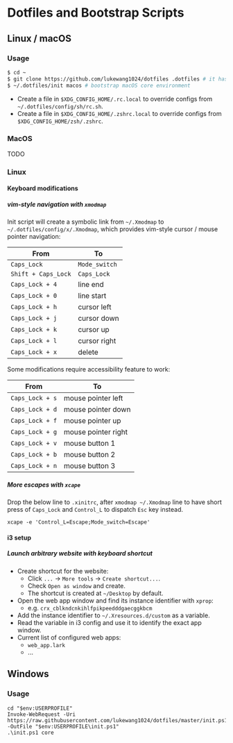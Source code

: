 # Dotfiles and Bootstrap Scripts

## Linux / macOS

### Usage

```bash
$ cd ~
$ git clone https://github.com/lukewang1024/dotfiles .dotfiles # it has to be `.dotfiles`
$ ~/.dotfiles/init macos # bootstrap macOS core environment
```

- Create a file in `$XDG_CONFIG_HOME/.rc.local` to override configs from `~/.dotfiles/config/sh/rc.sh`.
- Create a file in `$XDG_CONFIG_HOME/.zshrc.local` to override configs from `$XDG_CONFIG_HOME/zsh/.zshrc`.

### MacOS

TODO

### Linux

#### Keyboard modifications

##### vim-style navigation with `xmodmap`

Init script will create a symbolic link from `~/.Xmodmap` to `~/.dotfiles/config/x/.Xmodmap`, which provides vim-style cursor / mouse pointer navigation:

From | To
--- | ---
`Caps_Lock` | `Mode_switch`
`Shift + Caps_Lock` | `Caps_Lock`
`Caps_Lock + 4` | line end
`Caps_Lock + 0` | line start
`Caps_Lock + h` | cursor left
`Caps_Lock + j` | cursor down
`Caps_Lock + k` | cursor up
`Caps_Lock + l` | cursor right
`Caps_Lock + x` | delete

Some modifications require accessibility feature to work:

From | To
--- | ---
`Caps_Lock + s` | mouse pointer left
`Caps_Lock + d` | mouse pointer down
`Caps_Lock + f` | mouse pointer up
`Caps_Lock + g` | mouse pointer right
`Caps_Lock + v` | mouse button 1
`Caps_Lock + b` | mouse button 2
`Caps_Lock + n` | mouse button 3

##### More escapes with `xcape`

Drop the below line to `.xinitrc`, after `xmodmap ~/.Xmodmap` line to have short press of `Caps_Lock` and `Control_L` to dispatch `Esc` key instead.

```
xcape -e 'Control_L=Escape;Mode_switch=Escape'
```

#### i3 setup

##### Launch arbitrary website with keyboard shortcut

- Create shortcut for the website:
  - Click `...` -> `More tools` -> `Create shortcut...`.
  - Check `Open as window` and create.
  - The shortcut is created at `~/Desktop` by default.
- Open the web app window and find its instance identifier with `xprop`:
  - e.g. `crx_cblkndcnkihlfpikpeedddgaecggkbcm`
- Add the instance identifier to `~/.Xresources.d/custom` as a variable.
- Read the variable in i3 config and use it to identify the exact app window.
- Current list of configured web apps:
  - `web_app.lark`
  - ...

## Windows

### Usage

```
cd "$env:USERPROFILE"
Invoke-WebRequest -Uri https://raw.githubusercontent.com/lukewang1024/dotfiles/master/init.ps1 -OutFile "$env:USERPROFILE\init.ps1"
.\init.ps1 core
```
